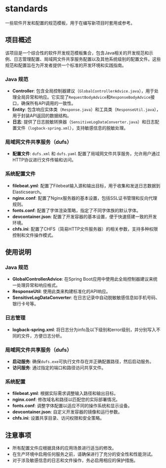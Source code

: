 # standards
一些软件开发和配置的规范模板，用于在编写新项目时套用或参考。

## 项目概述
该项目是一个综合性的软件开发规范模板集合，包含Java相关的开发规范和示例、日志管理配置、局域网文件共享服务配置以及其他系统级别的配置文件。这些规范和配置旨在为开发者提供一个标准的开发环境和实践指南。

### Java 规范
- **Controller**: 包含全局控制器建议（`GlobalControllerAdvice.java`），用于处理全局异常和响应。它实现了`RequestBodyAdvice`和`ResponseBodyAdvice`接口，确保所有API调用的一致性。
- **Entity**: 包含响应实体类（`Response.java`）和工具类（`ResponseUtil.java`），用于封装API返回的数据结构。
- **日志**: 提供了日志脱敏转换器（`SensitiveLogDataConverter.java`）和日志配置文件（`logback-spring.xml`），支持敏感信息的脱敏处理。

### 局域网文件共享服务（dufs）
- **配置文件**: `dufs.xml` 和 `dufs.yaml` 配置了局域网文件共享服务，允许用户通过HTTP协议进行文件传输和访问。

### 系统配置文件
- **filebeat.yml**: 配置了Filebeat输入源和输出目标，用于收集和发送日志数据到Elasticsearch。
- **nginx.conf**: 配置了Nginx服务器的基本设置，包括SSL证书管理和反向代理规则。
- **fonts.conf**: 配置了字体渲染策略，指定了不同字体族的默认字体。
- **devcontainer.json**: 配置了开发容器的基本设置，便于快速搭建一致的开发环境。
- **chfs.ini**: 配置了CHFS（简易HTTP文件服务器）的相关参数，支持多种权限控制和文件操作模式。

## 使用说明
### Java 规范
- **GlobalControllerAdvice**: 在Spring Boot应用中使用此全局控制器建议来统一处理异常和响应格式。
- **ResponseUtil**: 使用此类来构建标准化的API响应。
- **SensitiveLogDataConverter**: 在日志记录中自动脱敏敏感信息如手机号码、银行卡号等。

### 日志管理
- **logback-spring.xml**: 将日志分为info及以下级别和error级别，并分别写入不同的文件，方便日志分析。

### 局域网文件共享服务（dufs）
- **启动服务**: 确保`dufs.exe`可执行文件存在并正确配置路径，然后启动服务。
- **访问服务**: 通过指定的端口和路径访问共享文件。

### 系统配置
- **filebeat.yml**: 根据实际需求调整输入路径和输出目标。
- **nginx.conf**: 修改域名和路径以匹配您的实际部署情况。
- **fonts.conf**: 调整字体配置以适应不同的操作系统和显示设备。
- **devcontainer.json**: 自定义开发容器的镜像和运行参数。
- **chfs.ini**: 设置共享目录、访问权限和安全策略。

## 注意事项
- 所有配置文件应根据具体的应用场景进行适当的修改。
- 在生产环境中启用任何服务之前，请确保进行了充分的安全性和性能测试。
- 对于涉及敏感信息的日志和文件操作，务必启用相应的保护措施。